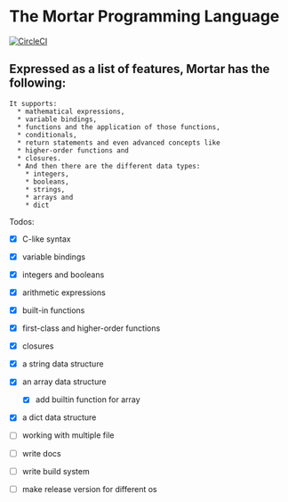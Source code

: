 # The Mortar Programming Language
[![CircleCI](https://circleci.com/gh/tonoy30/mortar/tree/main.svg?style=svg)](https://circleci.com/gh/tonoy30/mortar/tree/main)
## Expressed as a list of features, Mortar has the following:

```
It supports:
  * mathematical expressions, 
  * variable bindings, 
  * functions and the application of those functions,
  * conditionals,
  * return statements and even advanced concepts like 
  * higher-order functions and 
  * closures. 
  * And then there are the different data types: 
    * integers,
    * booleans,
    * strings,
    * arrays and 
    * dict
```
Todos: 

- [x] C-like syntax
- [x] variable bindings
- [x] integers and booleans
- [x] arithmetic expressions
- [x] built-in functions
- [x] first-class and higher-order functions
- [x] closures
- [x] a string data structure
- [x] an array data structure
  - [x] add builtin function for array
- [x] a dict data structure
- [ ] working with multiple file
- [ ] write docs
- [ ] write build system
- [ ] make release version for different os

